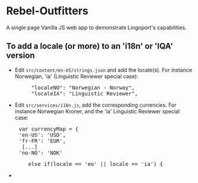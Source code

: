 # Rebel-Outfitters
A single page Vanilla JS web app to demonstrate Lingoport's capabilities.

## To add a locale (or more) to an 'i18n' or 'IQA' version
* Edit <code>src/content/en-US/strings.json</code> and add the locale(s). For instance Norwegian, 'ia' (Linguistic Reviewer special case):
<pre>
        "localeNO": "Norwegian - Norway",
        "localeIA": "Linguistic Reviewer",
</pre>

* Edit <code>src/services/i18n.js</code>, add the corresponding currencies.  For instance Norwegian Kroner, and the  'ia' Linguistic Reviewer special case:
<pre>
    var currencyMap = {
    'en-US': 'USD',
    'fr-FR': 'EUR',
     [...]
    'no-NO': 'NOK'
</pre>
<pre>
       else if(locale == 'eo' || locale == 'ia') {
</pre>

* 
